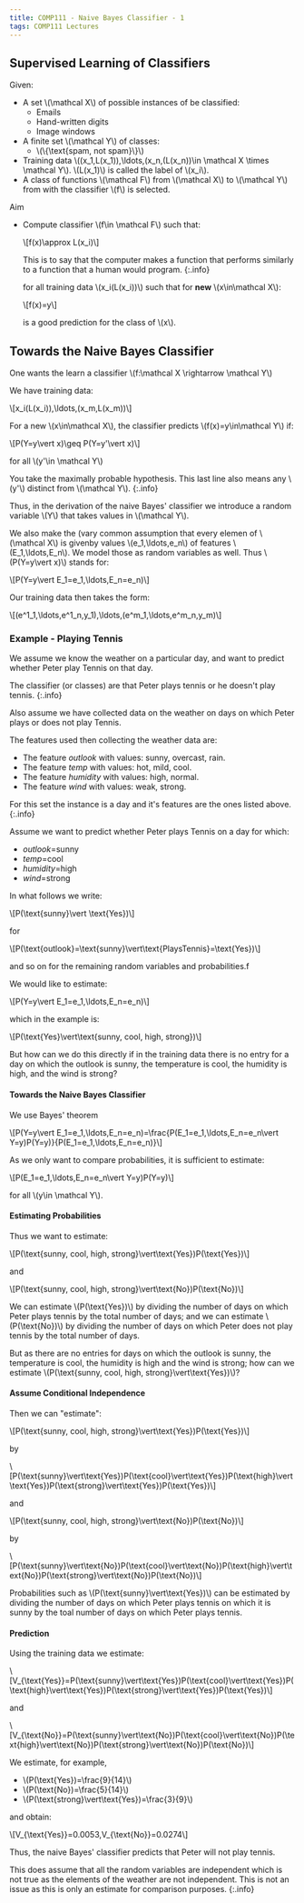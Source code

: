 ```yaml
---
title: COMP111 - Naive Bayes Classifier - 1
tags: COMP111 Lectures
---
```

## Supervised Learning of Classifiers
Given:

* A set &#92;(\mathcal X&#92;) of possible instances of be classified:
	* Emails
	* Hand-written digits
	* Image windows
* A finite set &#92;(\mathcal Y&#92;) of classes:
	* &#92;(&#92;{\text{spam, not spam}&#92;}&#92;)
* Training data &#92;((x_1,L(x_1)),\ldots,(x_n,(L(x_n))\in \mathcal X \times \mathcal Y&#92;). &#92;(L(x_1)&#92;) is called the label of &#92;(x_i&#92;).
* A class of functions &#92;(\mathcal F&#92;) from &#92;(\mathcal X&#92;) to &#92;(\mathcal Y&#92;) from with the classifier &#92;(f&#92;) is selected.

Aim

* Compute classifier &#92;(f\in \mathcal F&#92;) such that:

	&#92;[f(x)\approx L(x_i)&#92;]
	
	This is to say that the computer makes a function that performs similarly to a function that a human would program.
	{:.info}
	
	for all training data &#92;(x_i(L(x_i))&#92;) such that for **new** &#92;(x\in\mathcal X&#92;):
	
	&#92;[f(x)=y&#92;]
	
	is a good prediction for the class of &#92;(x&#92;).
	
## Towards the Naive Bayes Classifier
One wants the learn a classifier &#92;(f:\mathcal X \rightarrow \mathcal Y&#92;)

We have training data:

&#92;[x_i(L(x_i)),\ldots,(x_m,L(x_m))&#92;]

For a new &#92;(x\in\mathcal X&#92;), the classifier predicts &#92;(f(x)=y\in\mathcal Y&#92;) if:

&#92;[P(Y=y\vert x)\geq P(Y=y'\vert x)&#92;]

for all &#92;(y'\in \mathcal Y&#92;)

You take the maximally probable hypothesis. This last line also means any &#92;(y'&#92;) distinct from &#92;(\mathcal Y&#92;).
{:.info}

Thus, in the derivation of the naive Bayes' classifier we introduce a random variable &#92;(Y&#92;) that takes values in &#92;(\mathcal Y&#92;).

We also make the (vary common assumption that every elemen of &#92;(\mathcal X&#92;) is givenby values &#92;(e_1,\ldots,e_n&#92;) of features &#92;(E_1,\ldots,E_n&#92;). We model those as random variables as well. Thus &#92;(P(Y=y\vert x)&#92;) stands for:

&#92;[P(Y=y\vert E_1=e_1,\ldots,E_n=e_n)&#92;]

Our training data then takes the form:

&#92;[(e^1_1,\ldots,e^1_n,y_1),\ldots,(e^m_1,\ldots,e^m_n,y_m)&#92;]

### Example - Playing Tennis
We assume we know the weather on a particular day, and want to predict whether Peter play Tennis on that day.

The classifier (or classes) are that Peter plays tennis or he doesn't play tennis.
{:.info}

Also assume we have collected data on the weather on days on which Peter plays or does not play Tennis.

The features used then collecting the weather data are:

* The feature *outlook* with values: sunny, overcast, rain.
* The feature *temp* with values: hot, mild, cool.
* The feature *humidity* with values: high, normal.
* The feature *wind* with values: weak, strong.

For this set the instance is a day and it's features are the ones listed above.
{:.info}

Assume we want to predict  whether Peter plays Tennis on a day for which:

* *outlook*=sunny
* *temp*=cool
* *humidity*=high
* *wind*=strong

In what follows we write:

&#92;[P(\text{sunny}\vert \text{Yes})&#92;]

for 

&#92;[P(\text{outlook}=\text{sunny}\vert\text{PlaysTennis}=\text{Yes})&#92;]

and so on for the remaining random variables and probabilities.f

We would like to estimate:

&#92;[P(Y=y\vert E_1=e_1,\ldots,E_n=e_n)&#92;]

which in the example is:

&#92;[P(\text{Yes}\vert\text{sunny, cool, high, strong})&#92;]

But how can we do this directly if in the training data there is no entry for a day on which the outlook is sunny, the temperature is cool, the humidity is high, and the wind is strong?

#### Towards the Naive Bayes Classifier
We use Bayes' theorem

&#92;[P(Y=y\vert E_1=e_1,\ldots,E_n=e_n)=\frac{P(E_1=e_1,\ldots,E_n=e_n\vert Y=y)P(Y=y)}{P(E_1=e_1,\ldots,E_n=e_n)}&#92;]

As we only want to compare probabilities, it is sufficient to estimate:

&#92;[P(E_1=e_1,\ldots,E_n=e_n\vert Y=y)P(Y=y)&#92;]

for all &#92;(y\in \mathcal Y&#92;).

#### Estimating Probabilities

Thus we want to estimate:

&#92;[P(\text{sunny, cool, high, strong}\vert\text{Yes})P(\text{Yes})&#92;]

and

&#92;[P(\text{sunny, cool, high, strong}\vert\text{No})P(\text{No})&#92;]

We can estimate &#92;(P(\text{Yes})&#92;) by dividing the number of days on which Peter plays tennis by the total number of days; and we can estimate &#92;(P(\text{No})&#92;) by dividing the number of days on which Peter does not play tennis by the total
number of days.

But as there are no entries for days on which the outlook is sunny, the temperature is cool, the humidity is high and the wind is strong; how can we estimate &#92;(P(\text{sunny, cool, high, strong}\vert\text{Yes})&#92;)?

#### Assume Conditional Independence
Then we can "estimate":

&#92;[P(\text{sunny, cool, high, strong}\vert\text{Yes})P(\text{Yes})&#92;]

by

&#92;[P(\text{sunny}\vert\text{Yes})P(\text{cool}\vert\text{Yes})P(\text{high}\vert\text{Yes})P(\text{strong}\vert\text{Yes})P(\text{Yes})&#92;]

and 

&#92;[P(\text{sunny, cool, high, strong}\vert\text{No})P(\text{No})&#92;]

by

&#92;[P(\text{sunny}\vert\text{No})P(\text{cool}\vert\text{No})P(\text{high}\vert\text{No})P(\text{strong}\vert\text{No})P(\text{No})&#92;]

Probabilities such as &#92;(P(\text{sunny}\vert\text{Yes})&#92;) can be estimated by dividing the number of days on which Peter plays tennis on which it is sunny by the toal number of days on which Peter plays tennis.

#### Prediction
Using the training data we estimate:

&#92;[V&#95;&#123;\text{Yes}}=P(\text{sunny}\vert\text{Yes})P(\text{cool}\vert\text{Yes})P(\text{high}\vert\text{Yes})P(\text{strong}\vert\text{Yes})P(\text{Yes})&#92;]

and 

&#92;[V&#95;&#123;\text{No}}=P(\text{sunny}\vert\text{No})P(\text{cool}\vert\text{No})P(\text{high}\vert\text{No})P(\text{strong}\vert\text{No})P(\text{No})&#92;]

We estimate, for example,

* &#92;(P(\text{Yes})=\frac{9}{14}&#92;)
* &#92;(P(\text{No})=\frac{5}{14}&#92;)
* &#92;(P(\text{strong}\vert\text{Yes})=\frac{3}{9}&#92;)

and obtain:

&#92;[V&#95;&#123;\text{Yes}}=0.0053,V&#95;&#123;\text{No}}=0.0274&#92;]

Thus, the naive Bayes' classifier predicts that Peter will not play tennis.

This does assume that all the random variables are independent which is not true as the elements of the weather are not independent. This is not an issue as this is only an estimate for comparison purposes.
{:.info}
